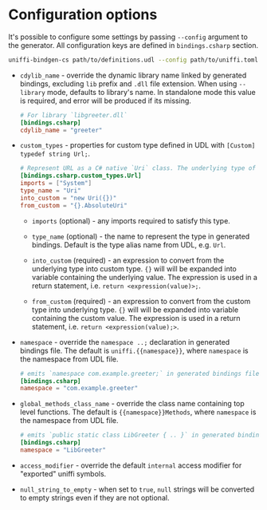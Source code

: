 # Configuration options

It's possible to configure some settings by passing `--config` argument to the generator. All
configuration keys are defined in `bindings.csharp` section.
```bash
uniffi-bindgen-cs path/to/definitions.udl --config path/to/uniffi.toml
```

- `cdylib_name` - override the dynamic library name linked by generated bindings, excluding `lib`
    prefix and `.dll` file extension. When using `--library` mode, defaults to library's name.
    In standalone mode this value is required, and error will be produced if its missing.
    ```toml
    # For library `libgreeter.dll`
    [bindings.csharp]
    cdylib_name = "greeter"
    ```

- `custom_types` - properties for custom type defined in UDL with `[Custom] typedef string Url;`.
    ```toml
    # Represent URL as a C# native `Uri` class. The underlying type of URL is a string.
    [bindings.csharp.custom_types.Url]
    imports = ["System"]
    type_name = "Uri"
    into_custom = "new Uri({})"
    from_custom = "{}.AbsoluteUri"
    ```

    - `imports` (optional) - any imports required to satisfy this type.

    - `type_name` (optional) - the name to represent the type in generated bindings. Default is the
        type alias name from UDL, e.g. `Url`.

    - `into_custom` (required) - an expression to convert from the underlying type into custom type. `{}` will
        will be expanded into variable containing the underlying value. The expression is used in a
        return statement, i.e. `return <expression(value)>;`.

    - `from_custom` (required) - an expression to convert from the custom type into underlying type. `{}` will
        will be expanded into variable containing the custom value. The expression is used in a
        return statement, i.e. `return <expression(value);>`.

- `namespace` - override the `namespace ..;` declaration in generated bindings file. The default is
    `uniffi.{{namespace}}`, where `namespace` is the namespace from UDL file.
    ```toml
    # emits `namespace com.example.greeter;` in generated bindings file
    [bindings.csharp]
    namespace = "com.example.greeter"
    ```

- `global_methods_class_name` - override the class name containing top level functions. The default
    is `{{namespace}}Methods`, where `namespace` is the namespace from UDL file.
    ```toml
    # emits `public static class LibGreeter { .. }` in generated bindings file
    [bindings.csharp]
    namespace = "LibGreeter"
    ```

- `access_modifier` - override the default `internal` access modifier for "exported" uniffi symbols.

- `null_string_to_empty` - when set to `true`, `null` strings will be converted to empty strings even if they are not optional.
